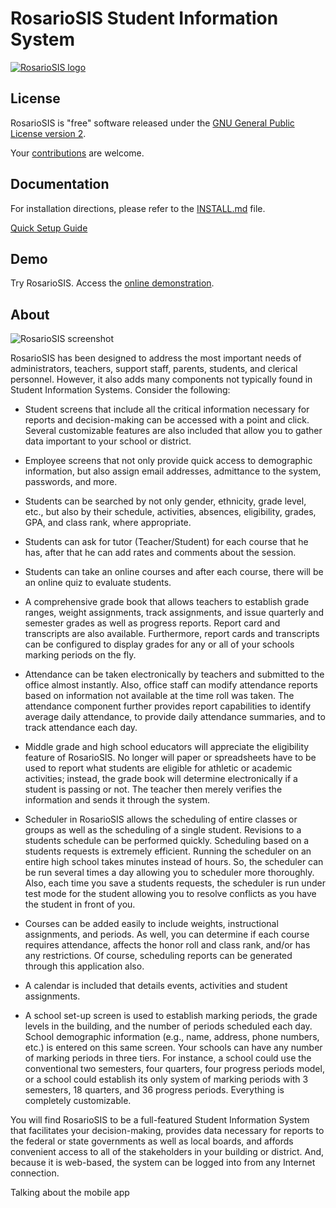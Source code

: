 RosarioSIS Student Information System
=====================================

[![RosarioSIS logo](http://www.rosariosis.org/wp-content/uploads/2013/02/rosariosis_logo2half.png)](https://www.rosariosis.org)

License
-------

RosarioSIS is "free" software released under the [GNU General Public License version 2](LICENSE).

Your [contributions](https://www.rosariosis.org/contribute/) are welcome.


Documentation
-------------

For installation directions, please refer to the [INSTALL.md](INSTALL.md) file.

[Quick Setup Guide](https://www.rosariosis.org/quick-setup-guide/)


Demo
----

Try RosarioSIS. Access the [online demonstration](https://www.rosariosis.org/demo/).


About
-----

![RosarioSIS screenshot](http://www.rosariosis.org/wp-content/uploads/2013/06/rosariosis_screenshot.png)

RosarioSIS has been designed to address the most important needs of administrators,
teachers, support staff, parents, students, and clerical personnel. However, it
also adds many components not typically found in Student Information Systems.
Consider the following:

* Student screens that include all the critical information necessary for
	reports and decision-making can be accessed with a point and click.
	Several customizable features are also included that allow you to gather
	data important to your school or district.

* Employee screens that not only provide quick access to demographic
	information, but also assign email addresses, admittance to the system,
	passwords, and more.

* Students can be searched by not only gender, ethnicity, grade level, etc.,
	but also by their schedule, activities, absences, eligibility, grades,
	GPA, and class rank, where appropriate.
	
* Students can ask for tutor (Teacher/Student) for each course that he has, 
        after that he can add rates and comments  about the session.
	
* Students can take an online courses and after each course, 
         there will be an online quiz to evaluate students.	

* A comprehensive grade book that allows teachers to establish grade ranges,
	weight assignments, track assignments, and issue quarterly and semester
	grades as well as progress reports. Report card and transcripts are also
	available.  Furthermore, report cards and transcripts can be configured
	to display grades for any or all of your schools marking periods on
	the fly.

* Attendance can be taken electronically by teachers and submitted to the
	office almost instantly. Also, office staff can modify attendance
	reports based on information not available at the time roll was taken.
	The attendance component further provides report capabilities to
	identify average daily attendance, to provide daily attendance
	summaries, and to track attendance each day.

* Middle grade and high school educators will appreciate the eligibility
	feature of RosarioSIS. No longer will paper or spreadsheets have to be used
	to report what students are eligible for athletic or academic
	activities; instead, the grade book will determine electronically if a
	student is passing or not. The teacher then merely verifies the
	information and sends it through the system.

* Scheduler in RosarioSIS allows the scheduling of entire classes or groups as
	well as the scheduling of a single student. Revisions to a students
	schedule can be performed quickly.  Scheduling based on a students
	requests is extremely efficient.  Running the scheduler on an entire
	high school takes minutes instead of hours.  So, the scheduler can be
	run several times a day allowing you to scheduler more thoroughly.
	Also, each time you save a students requests, the scheduler is run
	under test mode for the student allowing you to resolve conflicts as
	you have the student in front of you.

* Courses can be added easily to include weights, instructional assignments,
	and periods. As well, you can determine if each course requires
	attendance, affects the honor roll and class rank, and/or has any
	restrictions. Of course, scheduling reports can be generated through
	this application also.

* A calendar is included that details events, activities and student
	assignments.

* A school set-up screen is used to establish marking periods, the grade
	levels in the building, and the number of periods scheduled each day.
	School demographic information (e.g., name, address, phone numbers,
	etc.) is entered on this same screen.  Your schools can have any number
	of marking periods in three tiers.  For instance, a school could use the
	conventional two semesters, four quarters, four progress periods model,
	or a school could establish its only system of marking periods with 3
	semesters, 18 quarters, and 36 progress periods.  Everything is
	completely customizable.

You will find RosarioSIS to be a full-featured Student Information System that
facilitates your decision-making, provides data necessary for reports to the
federal or state governments as well as local boards, and affords convenient
access to all of the stakeholders in your building or district. And, because it
is web-based, the system can be logged into from any Internet connection.

Talking about the mobile app
